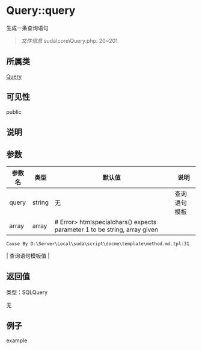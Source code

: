 # Query::query

生成一条查询语句

> *文件信息* suda\core\Query.php: 20~201

## 所属类 

[Query](../Query.md)

## 可见性

 public 

## 说明




## 参数


| 参数名 | 类型 | 默认值 | 说明 |
|--------|-----|-------|-------|
| query |  string | 无 |  查询语句模板 |
| array |  array | # Error> htmlspecialchars() expects parameter 1 to be string, array given
	Cause By D:\Server\Local\suda\script\docme\template\method.md.tpl:31
 |  查询语句模板值 |



## 返回值

类型：SQLQuery

无



## 例子

example
